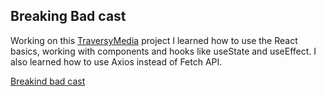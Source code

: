 ## Breaking Bad cast
Working on this [TraversyMedia](https://www.youtube.com/watch?v=YaioUnMw0mo&t=174s) project I learned how to use the React basics, working with components and hooks like useState and useEffect. I also learned how to use Axios instead of Fetch API.

[Breakind bad cast](https://develawyer.github.io/breaking-bad-cast/)

